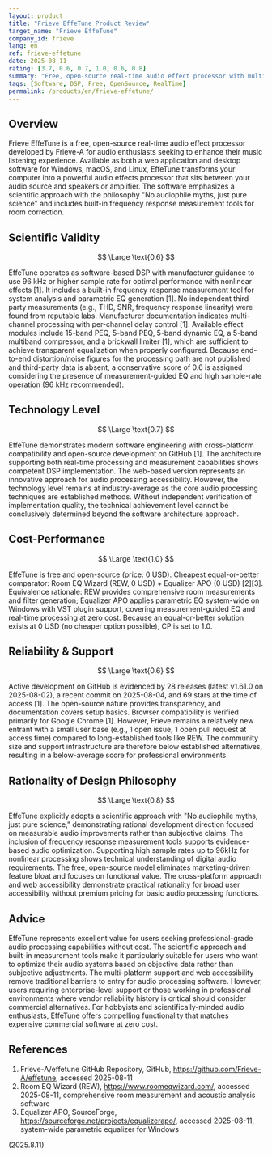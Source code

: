 ```yaml
---
layout: product
title: "Frieve EffeTune Product Review"
target_name: "Frieve EffeTune"
company_id: frieve
lang: en
ref: frieve-effetune
date: 2025-08-11
rating: [3.7, 0.6, 0.7, 1.0, 0.6, 0.8]
summary: "Free, open-source real-time audio effect processor with multi-platform support and scientific approach to audio processing"
tags: [Software, DSP, Free, OpenSource, RealTime]
permalink: /products/en/frieve-effetune/
---
```


## Overview

Frieve EffeTune is a free, open-source real-time audio effect processor developed by Frieve-A for audio enthusiasts seeking to enhance their music listening experience. Available as both a web application and desktop software for Windows, macOS, and Linux, EffeTune transforms your computer into a powerful audio effects processor that sits between your audio source and speakers or amplifier. The software emphasizes a scientific approach with the philosophy "No audiophile myths, just pure science" and includes built-in frequency response measurement tools for room correction.

## Scientific Validity

$$ \Large \text{0.6} $$

EffeTune operates as software-based DSP with manufacturer guidance to use 96 kHz or higher sample rate for optimal performance with nonlinear effects [1]. It includes a built-in frequency response measurement tool for system analysis and parametric EQ generation [1]. No independent third-party measurements (e.g., THD, SNR, frequency response linearity) were found from reputable labs. Manufacturer documentation indicates multi-channel processing with per-channel delay control [1]. Available effect modules include 15-band PEQ, 5-band PEQ, 5-band dynamic EQ, a 5-band multiband compressor, and a brickwall limiter [1], which are sufficient to achieve transparent equalization when properly configured. Because end-to-end distortion/noise figures for the processing path are not published and third-party data is absent, a conservative score of 0.6 is assigned considering the presence of measurement-guided EQ and high sample-rate operation (96 kHz recommended).

## Technology Level

$$ \Large \text{0.7} $$

EffeTune demonstrates modern software engineering with cross-platform compatibility and open-source development on GitHub [1]. The architecture supporting both real-time processing and measurement capabilities shows competent DSP implementation. The web-based version represents an innovative approach for audio processing accessibility. However, the technology level remains at industry-average as the core audio processing techniques are established methods. Without independent verification of implementation quality, the technical achievement level cannot be conclusively determined beyond the software architecture approach.

## Cost-Performance

$$ \Large \text{1.0} $$

EffeTune is free and open-source (price: 0 USD). Cheapest equal-or-better comparator: Room EQ Wizard (REW, 0 USD) + Equalizer APO (0 USD) [2][3]. Equivalence rationale: REW provides comprehensive room measurements and filter generation; Equalizer APO applies parametric EQ system-wide on Windows with VST plugin support, covering measurement-guided EQ and real-time processing at zero cost. Because an equal-or-better solution exists at 0 USD (no cheaper option possible), CP is set to 1.0.

## Reliability & Support

$$ \Large \text{0.6} $$

Active development on GitHub is evidenced by 28 releases (latest v1.61.0 on 2025-08-02), a recent commit on 2025-08-04, and 69 stars at the time of access [1]. The open-source nature provides transparency, and documentation covers setup basics. Browser compatibility is verified primarily for Google Chrome [1]. However, Frieve remains a relatively new entrant with a small user base (e.g., 1 open issue, 1 open pull request at access time) compared to long-established tools like REW. The community size and support infrastructure are therefore below established alternatives, resulting in a below-average score for professional environments.

## Rationality of Design Philosophy

$$ \Large \text{0.8} $$

EffeTune explicitly adopts a scientific approach with "No audiophile myths, just pure science," demonstrating rational development direction focused on measurable audio improvements rather than subjective claims. The inclusion of frequency response measurement tools supports evidence-based audio optimization. Supporting high sample rates up to 96kHz for nonlinear processing shows technical understanding of digital audio requirements. The free, open-source model eliminates marketing-driven feature bloat and focuses on functional value. The cross-platform approach and web accessibility demonstrate practical rationality for broad user accessibility without premium pricing for basic audio processing functions.

## Advice

EffeTune represents excellent value for users seeking professional-grade audio processing capabilities without cost. The scientific approach and built-in measurement tools make it particularly suitable for users who want to optimize their audio systems based on objective data rather than subjective adjustments. The multi-platform support and web accessibility remove traditional barriers to entry for audio processing software. However, users requiring enterprise-level support or those working in professional environments where vendor reliability history is critical should consider commercial alternatives. For hobbyists and scientifically-minded audio enthusiasts, EffeTune offers compelling functionality that matches expensive commercial software at zero cost.

## References

1. Frieve-A/effetune GitHub Repository, GitHub, https://github.com/Frieve-A/effetune, accessed 2025-08-11
2. Room EQ Wizard (REW), https://www.roomeqwizard.com/, accessed 2025-08-11, comprehensive room measurement and acoustic analysis software
3. Equalizer APO, SourceForge, https://sourceforge.net/projects/equalizerapo/, accessed 2025-08-11, system-wide parametric equalizer for Windows

(2025.8.11)